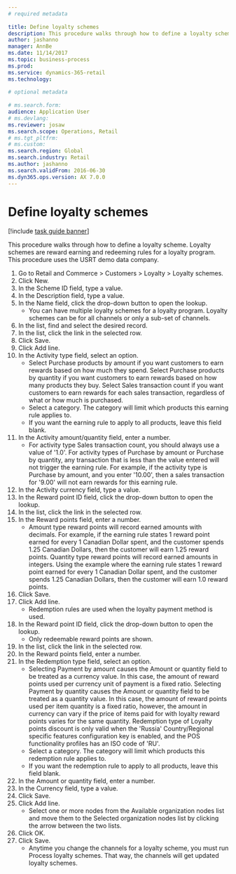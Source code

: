 ```yaml
--- 
# required metadata 
 
title: Define loyalty schemes
description: This procedure walks through how to define a loyalty scheme. 
author: jashanno
manager: AnnBe 
ms.date: 11/14/2017
ms.topic: business-process 
ms.prod:  
ms.service: dynamics-365-retail 
ms.technology:  
 
# optional metadata 
 
# ms.search.form:   
audience: Application User 
# ms.devlang:  
ms.reviewer: josaw
ms.search.scope: Operations, Retail 
# ms.tgt_pltfrm:  
# ms.custom:  
ms.search.region: Global
ms.search.industry: Retail
ms.author: jashanno
ms.search.validFrom: 2016-06-30 
ms.dyn365.ops.version: AX 7.0.0 
---
```


# Define loyalty schemes

[!include [task guide banner](../includes/task-guide-banner.md)]

This procedure walks through how to define a loyalty scheme. Loyalty schemes are reward earning and redeeming rules for a loyalty program. This procedure uses the USRT demo data company.

1. Go to Retail and Commerce > Customers > Loyalty > Loyalty schemes.
2. Click New.
3. In the Scheme ID field, type a value.
4. In the Description field, type a value.
5. In the Name field, click the drop-down button to open the lookup.
    * You can have multiple loyalty schemes for a loyalty program. Loyalty schemes can be for all channels or only a sub-set of channels.  
6. In the list, find and select the desired record.
7. In the list, click the link in the selected row.
8. Click Save.
9. Click Add line.
10. In the Activity type field, select an option.
    * Select Purchase products by amount if you want customers to earn rewards based on how much they spend. Select Purchase products by quantity if you want customers to earn rewards based on how many products they buy.  Select Sales transaction count if you want customers to earn rewards for each sales transaction, regardless of what or how much is purchased.  
    * Select a category. The category will limit which products this earning rule applies to.  
    * If you want the earning rule to apply to all products, leave this field blank.  
11. In the Activity amount/quantity field, enter a number.
    *  For activity type Sales transaction count, you should always use a value of '1.0'. For activity types of Purchase by amount or Purchase by quantity, any transaction that is less than the value entered will not trigger the earning rule. For example, if the activity type is Purchase by amount, and you enter '10.00', then a sales transaction for '9.00' will not earn rewards for this earning rule.  
12. In the Activity currency field, type a value.
13. In the Reward point ID field, click the drop-down button to open the lookup.
14. In the list, click the link in the selected row.
15. In the Reward points field, enter a number.
    * Amount type reward points will record earned amounts with decimals. For example, if the earning rule states 1 reward point earned for every 1 Canadian Dollar spent, and the customer spends 1.25 Canadian Dollars, then the customer will earn 1.25 reward points. Quantity type reward points will record earned amounts in integers. Using the example where the earning rule states 1 reward point earned for every 1 Canadian Dollar spent, and the customer spends 1.25 Canadian Dollars, then the customer will earn 1.0 reward points.  
16. Click Save.
17. Click Add line.
    * Redemption rules are used when the loyalty payment method is used.  
18. In the Reward point ID field, click the drop-down button to open the lookup.
    * Only redeemable reward points are shown.  
19. In the list, click the link in the selected row.
20. In the Reward points field, enter a number.
21. In the Redemption type field, select an option.
    * Selecting Payment by amount causes the Amount or quantity field to be treated as a currency value. In this case, the amount of reward points used per currency unit of payment is a fixed ratio. Selecting Payment by quantity causes the Amount or quantity field to be treated as a quantity value. In this case, the amount of reward points used per item quantity is a fixed ratio, however, the amount in currency can vary if the price of items paid for with loyalty reward points varies for the same quantity. Redemption type of Loyalty points discount is only valid when the 'Russia' Country/Regional specific features configuration key is enabled, and the POS functionality profiles has an ISO code of 'RU'.  
    * Select a category. The category will limit which products this redemption rule applies to.  
    * If you want the redemption rule to apply to all products, leave this field blank.  
22. In the Amount or quantity field, enter a number.
23. In the Currency field, type a value.
24. Click Save.
25. Click Add line.
    * Select one or more nodes from the Available organization nodes list and move them to the Selected organization nodes list by clicking the arrow between the two lists.  
26. Click OK.
27. Click Save.
    * Anytime you change the channels for a loyalty scheme, you must run Process loyalty schemes. That way, the channels will get updated loyalty schemes.  

